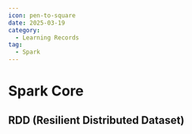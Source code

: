 ```yaml
---
icon: pen-to-square
date: 2025-03-19
category:
  - Learning Records
tag:
  - Spark
---
```


# Spark Core

## RDD (Resilient Distributed Dataset)
